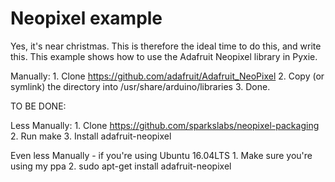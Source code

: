 Neopixel example
================

Yes, it's near christmas. This is therefore the ideal time to do this, and
write this. This example shows how to use the Adafruit Neopixel library in
Pyxie.


Manually:
    1. Clone https://github.com/adafruit/Adafruit_NeoPixel
    2. Copy (or symlink) the directory into /usr/share/arduino/libraries
    3. Done.

TO BE DONE:

Less Manually:
    1. Clone https://github.com/sparkslabs/neopixel-packaging
    2. Run make
    3. Install adafruit-neopixel

Even less Manually - if you're using Ubuntu 16.04LTS
    1. Make sure you're using my ppa
    2. sudo apt-get install adafruit-neopixel